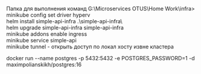 Папка для выполнения команд G:\Microservices OTUS\Home Work\infra> <br />
minikube config set driver hyperv <br />
helm install simple-api-infra .\simple-api-infra\ <br />
helm upgrade simple-api-infra simple-api-infra <br />
minikube addons enable ingress <br />
minikube service simple-api <br />
minikube tunnel - открыть доступ по локал хосту извне кластера <br />

docker run --name postgres -p 5432:5432 -e POSTGRES_PASSWORD=1 -d maximpolianskikh/postgres:16